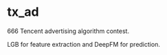 # tx_ad
666
Tencent advertising algorithm contest.

LGB for feature extraction and DeepFM for prediction.
